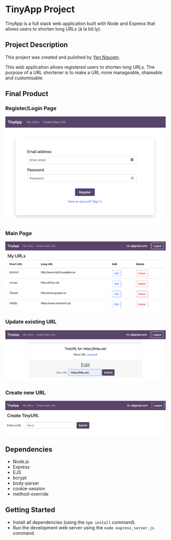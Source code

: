 # TinyApp Project

TinyApp is a full stack web application built with Node and Express that allows users to shorten long URLs (à la bit.ly).


## Project Description
This project was created and pulished by [Yen Nguyen](https://github.com/yen-hnguyen). 

This web application allows registered users to shorten long URLs. The purpose of a URL shortener is to make a URL more manageable, shareable and customisable.

## Final Product

### Register/Login Page
!["TinyApp - Register Page](/images/register.png)

### Main Page
!["TinyApp - Main Page](/images/main-page.png)

### Update existing URL
!["TinyApp - Main Page](/images/update-url.png)

### Create new URL
!["TinyApp - Main Page](/images/new-url.png)


## Dependencies

- Node.js
- Express
- EJS
- bcrypt
- body-parser
- cookie-session
- method-override


## Getting Started

- Install all dependencies (using the `npm install` command).
- Run the development web server using the `node express_server.js` command.